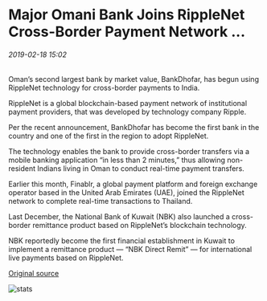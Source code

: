 # Major Omani Bank Joins RippleNet Cross-Border Payment Network ...

###### 2019-02-18 15:02

Oman’s second largest bank by market value, BankDhofar, has begun using RippleNet technology for cross-border payments to India.

RippleNet is a global blockchain-based payment network of institutional payment providers, that was developed by technology company Ripple.

Per the recent announcement, BankDhofar has become the first bank in the country and one of the first in the region to adopt RippleNet.

The technology enables the bank to provide cross-border transfers via a mobile banking application “in less than 2 minutes,” thus allowing non-resident Indians living in Oman to conduct real-time payment transfers.

Earlier this month, Finablr, a global payment platform and foreign exchange operator based in the United Arab Emirates (UAE), joined the RippleNet network to complete real-time transactions to Thailand.

Last December, the National Bank of Kuwait (NBK) also launched a cross-border remittance product based on RippleNet’s blockchain technology.

NBK reportedly become the first financial establishment in Kuwait to implement a remittance product — “NBK Direct Remit” — for international live payments based on RippleNet.

[Original source](https://cointelegraph.com/news/major-omani-bank-joins-ripplenet-cross-border-payment-network)

![stats](https://c.statcounter.com/11760860/0/a89fa40b/1/ "stats")